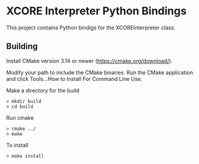 # XCORE Interpreter Python Bindings

This project contains Python bindigs for the XCOREInterpreter class.

## Building

Install CMake version 3.14 or newer (https://cmake.org/download/).

Modify your path to include the CMake binaries.  Run the CMake application and
click Tools...How to Install For Command Line Use.

Make a directory for the build

    > mkdir build
    > cd build

Run cmake

    > cmake ../
    > make

To install

    > make install